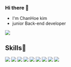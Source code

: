 ### Hi there 👋
- I'm ChanHoe kim
- junior Back-end developer

<p> 
  <img src="https://img.shields.io/badge/jhgu127@gmail.com-d14836?style=flat-square&logo=Gmail&logoColor=white"/>
</p>

## Skills🚀
<p >
<img src="https://img.shields.io/badge/java-6DB33F?style=flat-square&logo=JAVA&logoColor=white"/>
<img src="https://img.shields.io/badge/spring-6DB33F?style=flat-square&logo=Spring&logoColor=white"/>
<img src="https://img.shields.io/badge/springboot-6DB33F?style=flat-square&logo=SpringBoot&logoColor=white"/>
<img src="https://img.shields.io/badge/JPA-cfe2f3?style=flat-square&logo=JPA&logoColor=white"/>
<img src="https://img.shields.io/badge/MyBatis-cfe2f3?style=flat-square&logo=MyBatis&logoColor=white"/>
<img src="https://img.shields.io/badge/MySQL-bcbcbc?style=flat-square&logo=MySQL&logoColor=white"/>
<img src="https://img.shields.io/badge/MairaDB-bcbcbc?style=flat-square&logo=MairaDB&logoColor=white"/>
<img src="https://img.shields.io/badge/JavaScript-6fa8dc?style=flat-square&logo=javascript&logoColor=white"/>
<img src="https://img.shields.io/badge/jquery-6fa8dc?style=flat-square&logo=jquery&logoColor=white"/>
</p>
